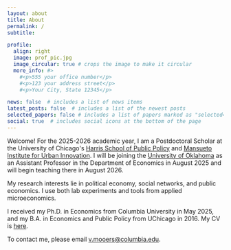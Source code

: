 ```yaml
---
layout: about
title: About
permalink: /
subtitle: 

profile:
  align: right
  image: prof_pic.jpg
  image_circular: true # crops the image to make it circular
  more_info: #>
    #<p>555 your office number</p>
    #<p>123 your address street</p>
    #<p>Your City, State 12345</p>

news: false  # includes a list of news items
latest_posts: false  # includes a list of the newest posts
selected_papers: false # includes a list of papers marked as "selected={true}"
social: true  # includes social icons at the bottom of the page
---
```


Welcome! For the 2025-2026 academic year, I am a Postdoctoral Scholar at the University of Chicago's 
[Harris School of Public Policy](https://harris.uchicago.edu/) and 
[Mansueto Institute for Urban Innovation](https://miurban.uchicago.edu/). 
I will be joining the [University of Oklahoma](https://www.ou.edu/cas/economics) as an Assistant Professor in the 
Department of Economics in August 2025 and will begin teaching there in August 2026.

My research interests lie in political economy, social networks, and public economics. 
I use both lab experiments and tools from applied microeconomics.

I received my Ph.D. in Economics from Columbia University in May 2025, and my B.A. in Economics and Public Policy from 
UChicago in 2016. My CV is <a href = "./assets/pdf/cv.pdf">here</a>. 

To contact me, please email [v.mooers@columbia.edu](mailto:v.mooers@columbia.edu).